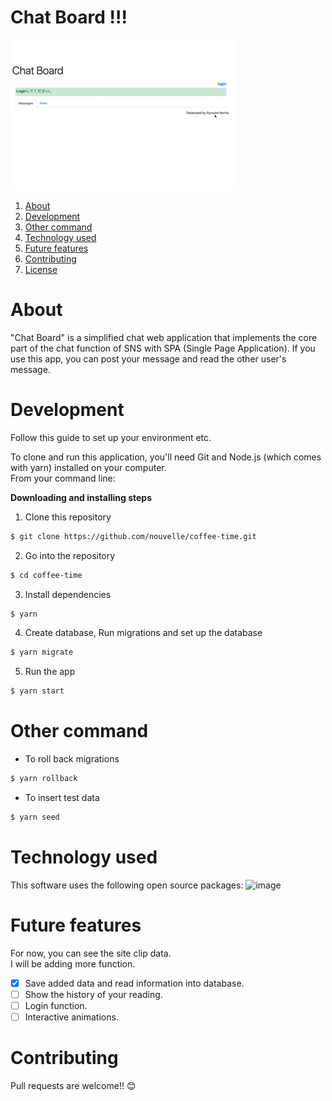 # Chat Board !!!

![image](https://github.com/ryusukemorita/chat_board/blob/master/image/demo.gif?raw=true)

1. [About](#About)
1. [Development](#Development)
1. [Other command](#Other%20command)
1. [Technology used](#Technology%20used)
1. [Future features](#Future%20features)
1. [Contributing](#Contributing)
1. [License](#License)

# About

"Chat Board" is a simplified chat web application that implements the core part of the chat function of SNS with SPA (Single Page Application).
If you use this app, you can post your message and read the other user's message.  


# Development

Follow this guide to set up your environment etc.

To clone and run this application, you'll need Git and Node.js (which comes with yarn) installed on your computer.  
From your command line:

**Downloading and installing steps**

1. Clone this repository

```bash
$ git clone https://github.com/nouvelle/coffee-time.git
```

2. Go into the repository

```bash
$ cd coffee-time
```

3. Install dependencies

```bash
$ yarn
```

4. Create database, Run migrations and set up the database

```bash
$ yarn migrate
```

5. Run the app

```bash
$ yarn start
```

# Other command

- To roll back migrations

```bash
$ yarn rollback
```

- To insert test data

```bash
$ yarn seed
```

# Technology used

This software uses the following open source packages:
![image](https://github.com/nouvelle/coffee-time/blob/master/images/technology.png?raw=true)

# Future features

For now, you can see the site clip data.  
I will be adding more function.

- [x] Save added data and read information into database.
- [ ] Show the history of your reading.
- [ ] Login function.
- [ ] Interactive animations.

# Contributing

Pull requests are welcome!! 😊
